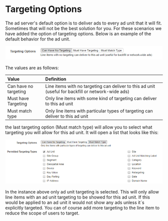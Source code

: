 # Targeting Options

The ad server's default option is to deliver ads to every ad unit that it will fit. Sometimes that will not be the best solution for you. For these scenarios we have added the option of targeting options. Below is an example of the default behavior for the ad unit.

![](../../../.gitbook/assets/image%20%2821%29.png)

The values are as follows:

| Value | Definition |
| :--- | :--- |
| Can have no targeting | Line items with no targeting can deliver to this ad unit \(useful for backfill or network-wide ads\) |
| Must have Targeting | Only line items with some kind of targeting can deliver to this ad unit |
| Must match type | Only line items with particular types of targeting can deliver to this ad unit |

the last targeting option \(Must match type\) will allow you to select what targeting you will allow for this ad unit. It will open a list that looks like this:

![](../../../.gitbook/assets/image%20%2816%29.png)

In the instance above only ad unit targeting is selected. This will only allow line items with an ad unit targeting to be showed for this ad unit. If this would be applied to an ad unit it would not show any ads unless it´s explicitly targeted. You can of course add more targeting to the line item to reduce the scope of users to target.

